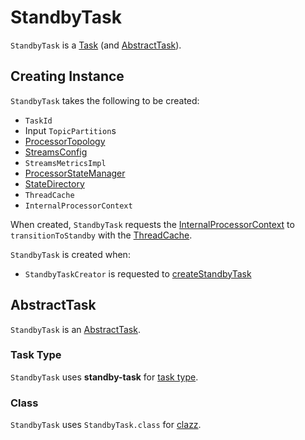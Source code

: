 # StandbyTask

`StandbyTask` is a [Task](Task.md) (and [AbstractTask](#AbstractTask)).

## Creating Instance

`StandbyTask` takes the following to be created:

* <span id="id"> `TaskId`
* <span id="inputPartitions"> Input `TopicPartition`s
* <span id="topology"> [ProcessorTopology](ProcessorTopology.md)
* <span id="config"> [StreamsConfig](../StreamsConfig.md)
* <span id="streamsMetrics"> `StreamsMetricsImpl`
* <span id="stateMgr"> [ProcessorStateManager](ProcessorStateManager.md)
* <span id="stateDirectory"> [StateDirectory](StateDirectory.md)
* <span id="cache"> `ThreadCache`
* <span id="processorContext"> `InternalProcessorContext`

When created, `StandbyTask` requests the [InternalProcessorContext](#processorContext) to `transitionToStandby` with the [ThreadCache](#cache).

`StandbyTask` is created when:

* `StandbyTaskCreator` is requested to [createStandbyTask](StandbyTaskCreator.md#createStandbyTask)

## <span id="AbstractTask"> AbstractTask

`StandbyTask` is an [AbstractTask](AbstractTask.md).

### <span id="taskType"> Task Type

`StandbyTask` uses **standby-task** for [task type](AbstractTask.md#taskType).

### <span id="clazz"> Class

`StandbyTask` uses `StandbyTask.class` for [clazz](AbstractTask.md#clazz).
